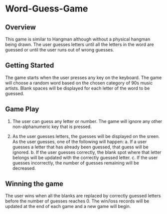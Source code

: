 # Word-Guess-Game

## Overview
This game is similar to Hangman although without a physical hangman being drawn.  The user guesses letters until all the letters in the word are guessed or until the user runs out of wrong guesses.

## Getting Started

The game starts when the user presses any key on the keyboard.  The game will choose a random word based on the chosen category of 90s music artists.  Blank spaces will be displayed for each letter of the word to be guessed.

## Game Play

1. The user can guess any letter or number.  The game will ignore any other non-alphanumeric key that is pressed.

2. As the user guesses letters, the guesses will be displayed on the sreen.  As the user guesses, one of the following will happen:
    a.  If a user guesses a letter that has already been guessed, that guess will be ignored.
    b.  If the user guesses correctly, the blank spot where that letter belongs will be updated with the correctly guessed letter.
    c.  If the user guesses incorrectly, the number of guesses remaining will be decreased.

## Winning the game

The user wins when all the blanks are replaced by correctly guessed letters before the number of guesses reaches 0.  The win/loss records will be updated at the end of each game and a new game will begin.

